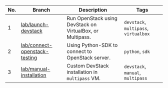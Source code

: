 |No.|Branch|Description|Tags|
|-|-|-|-|
|1|[lab/launch-devstack](https://github.com/cuongpiger/openstack/tree/lab/launch-devstack)|Run OpenStack using DevStack on VirtualBox, or Multipass.|`devstack`, `multipass`, `virtualbox`|
|2|[lab/connect-openstack-testing](https://github.com/cuongpiger/openstack/tree/lab/connect-openstack-testing)|Using Python-SDK to connect to OpenStack server.|`python`, `sdk`|
|3|[lab/manual-installation](https://github.com/cuongpiger/openstack/tree/lab/manual-installation)|Custom DevStack installation in `multipass` VM.|`devstack`, `manual`, `multipass`|